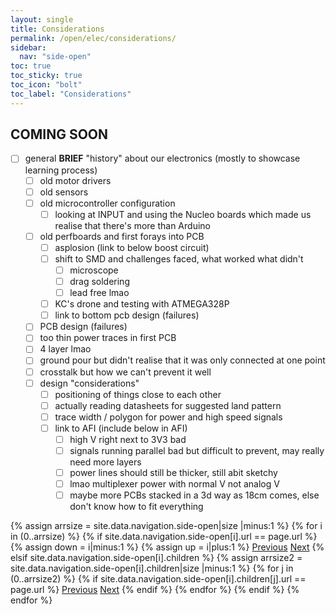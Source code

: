```yaml
---
layout: single
title: Considerations
permalink: /open/elec/considerations/
sidebar:
  nav: "side-open"
toc: true
toc_sticky: true
toc_icon: "bolt"
toc_label: "Considerations"
---
```


## COMING SOON

- [ ] general **BRIEF** "history" about our electronics (mostly to showcase
      learning process)
  - [ ] old motor drivers
  - [ ] old sensors
  - [ ] old microcontroller configuration
    - [ ] looking at INPUT and using the Nucleo boards which made us realise
          that there's more than Arduino
  - [ ] old perfboards and first forays into PCB
    - [ ] asplosion (link to below boost circuit)
    - [ ] shift to SMD and challenges faced, what worked what didn't
      - [ ] microscope
      - [ ] drag soldering
      - [ ] lead free lmao
    - [ ] KC's drone and testing with ATMEGA328P
    - [ ] link to bottom pcb design (failures)
  - [ ] PCB design (failures)
  - [ ] too thin power traces in first PCB
  - [ ] 4 layer lmao
  - [ ] ground pour but didn't realise that it was only connected at one point
  - [ ] crosstalk but how we can't prevent it well
  - [ ] design "considerations"
    - [ ] positioning of things close to each other
    - [ ] actually reading datasheets for suggested land pattern
    - [ ] trace width / polygon for power and high speed signals
    - [ ] link to AFI (include below in AFI)
      - [ ] high V right next to 3V3 bad
      - [ ] signals running parallel bad but difficult to prevent, may really
            need more layers
      - [ ] power lines should still be thicker, still abit sketchy
      - [ ] lmao multiplexer power with normal V not analog V
      - [ ] maybe more PCBs stacked in a 3d way as 18cm comes, else don't know
            how to fit everything

<!-- markdownlint-disable MD013 -->
<!-- Including pagination manually since these are pages so page layout MUST be changed under navigation.yml -->
<nav class="pagination">
{% assign arrsize = site.data.navigation.side-open|size |minus:1 %}
{% for i in (0..arrsize) %}
  {% if site.data.navigation.side-open[i].url == page.url %}
    {% assign down = i|minus:1 %}
    {% assign up = i|plus:1 %}
    <a href="{% if i == 0 %}#{% elsif site.data.navigation.side-open[down].children %}{% assign arrsize2 = site.data.navigation.side-open[down].children|size |minus:1 %}{{ site.data.navigation.side-open[down].children[arrsize2].url }}{% else %}{{ site.data.navigation.side-open[down].url }}{% endif %}" class="pagination--pager {% if i == 0 %}disabled{% endif %}" title="{% unless i == 0 %}{% if site.data.navigation.side-open[down].children %}{{site.data.navigation.side-open[down].children[arrsize2].title}}{% else %}{{site.data.navigation.side-open[down].title}}{% endif %}{% endunless %}">Previous</a>
    <a href="{% if i >= arrsize %}#{% elsif site.data.navigation.side-open[i].children %}{{ site.data.navigation.side-open[i].children[0].url }}{% elsif site.data.navigation.side-open[up].url %}{{ site.data.navigation.side-open[up].url }}{% else %}{{ site.data.navigation.side-open[up].children[0].url }}{% endif %}" class="pagination--pager {% if i >= arrsize %}disabled{% endif %}" title="{% unless i >= arrsize %}{% if site.data.navigation.side-open[i].children %}{{ site.data.navigation.side-open[i].children[0].title }}{% elsif site.data.navigation.side-open[up].url %}{{ site.data.navigation.side-open[up].title }}{% else %}{{ site.data.navigation.side-open[up].children[0].title }}{% endif %}{% endunless %}">Next</a>
  {% elsif site.data.navigation.side-open[i].children %}
    {% assign arrsize2 = site.data.navigation.side-open[i].children|size |minus:1 %}
    {% for j in (0..arrsize2) %}
      {% if site.data.navigation.side-open[i].children[j].url == page.url %}
        <a href="{% if j == 0 %}{{site.data.navigation.side-open[i].url}}{% else %}{% assign down = j|minus:1 %}{{ site.data.navigation.side-open[i].children[down].url }}{% endif %}" class="pagination--pager" title="{{site.data.navigation.side-open[down].title}}">Previous</a>
        <a href="{% if j >= arrsize2 %}{% assign up = i|plus:1 %}{{site.data.navigation.side-open[up].url}}{% else %}{% assign up = j|plus:1 %}{{ site.data.navigation.side-open[i].children[up].url }}{% endif %}" class="pagination--pager" title="{% if j >= arrsize2 %}{{site.data.navigation.side-open[up].title}}{% else %}{{ site.data.navigation.side-open[i].children[up].title }}{% endif %}">Next</a>
      {% endif %}
    {% endfor %}
  {% endif %}
{% endfor %}  
</nav>

<style>
  ul.visible-links li.masthead__menu-item a[href="/open/intro/"]:before {
    transform: scaleX(1);
  }
  ul.hidden-links li.masthead__menu-item a[href="/open/intro/"] {
    color: #fff;
    background: #0092ca;
  }
</style>
<!-- markdownlint-enable MD013 -->
